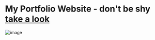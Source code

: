 # My Portfolio Website - don't be shy [take a look](https://loganduran.github.io/index.html)
![image](https://github.com/user-attachments/assets/bad2816c-5669-43b3-96c0-42eaa0b656f8)
